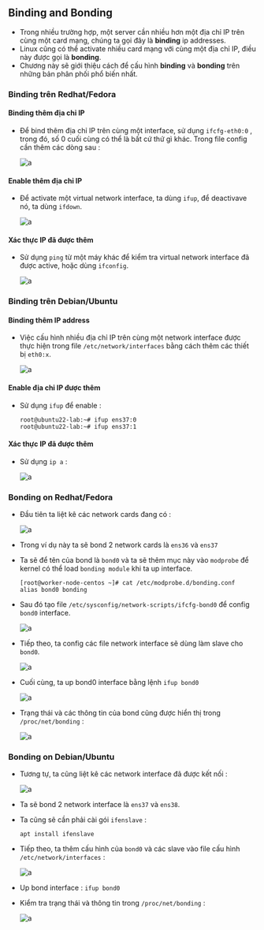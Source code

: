 ## Binding and Bonding

- Trong nhiều trường hợp, một server cần nhiều hơn một địa chỉ IP trên cùng một card mạng, chúng ta gọi đây là **binding** ip addresses.
- Linux cũng có thể activate nhiều card mạng với cùng một địa chỉ IP, điều này được gọi là **bonding**.
- Chương này sẽ giới thiệu cách để cấu hình **binding** và **bonding** trên những bản phân phối phổ biến nhất.

### Binding trên Redhat/Fedora

#### Binding thêm địa chỉ IP

- Để bind thêm địa chỉ IP trên cùng một interface, sử dụng `ifcfg-eth0:0` , trong đó, số 0 cuối cùng có thể là bất cứ thứ gì khác. Trong file config cần thêm các dòng sau :

    ![a](https://imgur.com/rOIKnVs.png)

#### Enable thêm địa chỉ IP

- Để activate một virtual network interface, ta dùng `ifup`, để deactivave nó, ta dùng `ifdown`.

    ![a](https://imgur.com/hD9YRZA.png)

#### Xác thực IP đã được thêm

- Sử dụng `ping` từ một máy khác để kiểm tra virtual network interface đã được active, hoặc dùng `ifconfig`.

    ![a](https://imgur.com/TRoAxBp.png)

### Binding trên Debian/Ubuntu

#### Binding thêm IP address

- Việc cấu hình nhiều địa chỉ IP trên cùng một network interface được thực hiện trong file `/etc/network/interfaces` bằng cách thêm các thiết bị `eth0:x`.

    ![a](https://imgur.com/NVqCk2D.png)

#### Enable địa chỉ IP được thêm 

- Sử dụng `ifup` để enable :
    ```
    root@ubuntu22-lab:~# ifup ens37:0
    root@ubuntu22-lab:~# ifup ens37:1
    ```

#### Xác thực IP đã được thêm

- Sử dụng `ip a` :

    ![a](https://imgur.com/6l56w8B.png)

### Bonding on Redhat/Fedora

- Đầu tiên ta liệt kê các network cards đang có :

    ![a](https://imgur.com/VFDLtxT.png)

- Trong ví dụ này ta sẽ bond 2 network cards là `ens36` và `ens37`
- Ta sẽ để tên của bond là `bond0` và ta sẽ thêm mục này vào `modprobe` để kernel có thể load `bonding module` khi ta up interface.
    ```
    [root@worker-node-centos ~]# cat /etc/modprobe.d/bonding.conf
    alias bond0 bonding
    ```

- Sau đó tạo file `/etc/sysconfig/network-scripts/ifcfg-bond0` để config `bond0` interface.

    ![a](https://imgur.com/AneqE7b.png)

- Tiếp theo, ta config các file network interface sẽ dùng làm slave cho `bond0`.

    ![a](https://imgur.com/dNU4qBl.png)

- Cuối cùng, ta up bond0 interface bằng lệnh `ifup bond0`

    ![a](https://imgur.com/fnUDKd5.png)

- Trạng thái và các thông tin của bond cũng được hiển thị trong `/proc/net/bonding` :

    ![a](https://imgur.com/0xFv3LJ.png)

### Bonding on Debian/Ubuntu

- Tương tự, ta cũng liệt kê các network interface đã được kết nối :

    ![a](https://imgur.com/ueBlqxh.png)

- Ta sẽ bond 2 network interface là `ens37` và `ens38`.
- Ta cũng sẽ cần phải cài gói `ifenslave` :
    ```
    apt install ifenslave
    ```

- Tiếp theo, ta thêm cấu hình của `bond0` và các slave vào file cấu hình `/etc/network/interfaces` :

    ![a](https://imgur.com/Gx5woHC.png)

- Up bond interface : `ifup bond0`
- Kiểm tra trạng thái và thông tin trong `/proc/net/bonding` :

    ![a](https://imgur.com/MvAHa22.png)